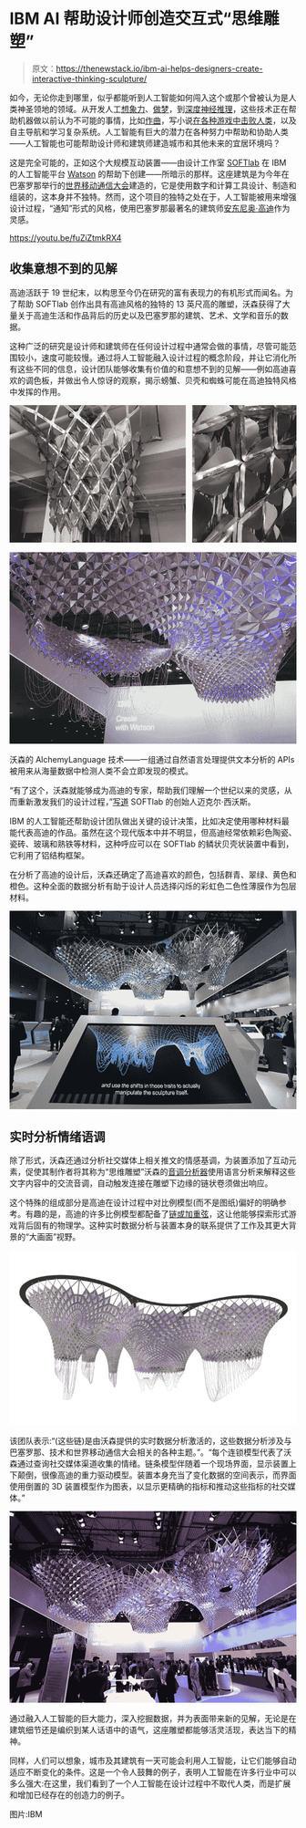 # IBM AI 帮助设计师创造交互式“思维雕塑”

> 原文：<https://thenewstack.io/ibm-ai-helps-designers-create-interactive-thinking-sculpture/>

如今，无论你走到哪里，似乎都能听到人工智能如何闯入这个或那个曾被认为是人类神圣领地的领域。从开发人工[想象力](https://thenewstack.io/google-ai-beats-human-champion-complex-game-ever-invented/)、[做梦](https://thenewstack.io/deep-learning-neural-networks-google-deep-dream/)，到[深度神经推理](https://thenewstack.io/googles-deepmind-ai-now-capable-deep-neural-reasoning/)，这些技术正在帮助机器做以前认为不可能的事情，比如[作曲](https://thenewstack.io/artificial-intelligence-todays-newest-hitmaker/)，写小说[在各种游戏中击败人类](https://thenewstack.io/computers-can-now-bluff/)，以及自主导航和学习复杂系统。人工智能有巨大的潜力在各种努力中帮助和协助人类——人工智能也可能帮助设计师和建筑师建造城市和其他未来的宜居环境吗？

这是完全可能的，正如这个大规模互动装置——由设计工作室 [SOFTlab](http://softlabnyc.com/) 在 IBM 的人工智能平台 [Watson](https://www.ibm.com/watson/) 的帮助下创建——所暗示的那样。这座建筑是为今年在巴塞罗那举行的[世界移动通信大会](https://www.mobileworldcongress.com/)建造的，它是使用数字和计算工具设计、制造和组装的，这本身并不独特。然而，这个项目的独特之处在于，人工智能被用来增强设计过程，“通知”形式的风格，使用巴塞罗那最著名的建筑师[安东尼奥·高迪](https://en.wikipedia.org/wiki/Antoni_Gaud%C3%AD)作为灵感。

https://youtu.be/fuZiZtmkRX4

## 收集意想不到的见解

高迪活跃于 19 世纪末，以构思至今仍在研究的富有表现力的有机形式而闻名。为了帮助 SOFTlab 创作出具有高迪风格的独特的 13 英尺高的雕塑，沃森获得了大量关于高迪生活和作品背后的历史以及巴塞罗那的建筑、艺术、文学和音乐的数据。

这种广泛的研究是设计师和建筑师在任何设计过程中通常会做的事情，尽管可能范围较小，速度可能较慢。通过将人工智能融入设计过程的概念阶段，并让它消化所有这些不同的信息，设计团队能够收集有价值的和意想不到的见解——例如高迪喜欢的调色板，并做出令人惊讶的观察，揭示螃蟹、贝壳和蜘蛛可能在高迪独特风格中发挥的作用。

![](img/8e27ac2aea0c30b1819a46c7b8c3b400.png)

![](img/6da69c7ed63bffa4c10aa7c8023a235a.png)

沃森的 AlchemyLanguage 技术——一组通过自然语言处理提供文本分析的 APIs 被用来从海量数据中检测人类不会立即发现的模式。

“有了这个，沃森就能够成为高迪的专家，帮助我们理解一个世纪以来的灵感，从而重新激发我们的设计过程，”[写道](http://mobilebusinessinsights.com/2017/02/how-i-created-the-first-thinking-sculpture-with-ibm-watson/?cm_mmc=OSocial_Youtube-_-Leadership+Agenda_Leadership+Agenda+Telecom+Media+and+Entertainment-_-WW_WW-_-Making+Of+Sculpture+Video+YouTube+Annotation&cm_mmca1=000005VF&cm_mmca2=10004141) SOFTlab 的创始人迈克尔·西沃斯。

IBM 的人工智能还帮助设计团队做出关键的设计决策，比如决定使用哪种材料最能代表高迪的作品。虽然在这个现代版本中并不明显，但高迪经常依赖彩色陶瓷、瓷砖、玻璃和熟铁等材料，这种呼应可以在 SOFTlab 的鳞状贝壳状装置中看到，它利用了铝结构框架。

在分析了高迪的设计后，沃森还确定了高迪喜欢的颜色，包括群青、翠绿、黄色和橙色。这种全面的数据分析有助于设计人员选择闪烁的彩虹色二色性薄膜作为包层材料。

![](img/3beda2bb7227fbd823cd9eb74f9a6aba.png)

## 实时分析情绪语调

除了形式，沃森还通过分析社交媒体上相关推文的情感基调，为装置添加了互动元素，促使其制作者将其称为“思维雕塑”沃森的[音调分析器](https://www.ibm.com/watson/developercloud/tone-analyzer.html)使用语言分析来解释这些文字内容中的交流音调，自动触发连接在雕塑下边缘的链状卷须做出响应。

这个特殊的组成部分是高迪在设计过程中对比例模型(而不是图纸)偏好的明确参考。有趣的是，高迪的许多比例模型都配备了[链或加重弦](http://dataphys.org/list/gaudis-hanging-chain-models/)，这让他能够探索形式游戏背后固有的物理学。这种实时数据分析与装置本身的联系提供了工作及其更大背景的“大画面”视野。

![](img/f83f21f2cbd4d8a1930b6df6cd1dec57.png)

该团队表示:“(这些链)是由沃森提供的实时数据分析激活的，这些数据分析涉及与巴塞罗那、技术和世界移动通信大会相关的各种主题。”。“每个连锁模型代表了沃森通过查询社交媒体渠道收集的情绪。链条模型伴随着一个现场界面，显示装置上下颠倒，很像高迪的重力驱动模型。装置本身充当了变化数据的空间表示，而界面使用倒置的 3D 装置模型作为图表，以显示更精确的指标和推动这些指标的社交媒体。”

![](img/584f83dc32b723d0745c4349a8301d64.png)

通过融入人工智能的巨大能力，深入挖掘数据，并为表面带来新的见解，无论是在建筑细节还是编织到某人话语中的语气，这座雕塑都能够活灵活现，表达当下的精神。

同样，人们可以想象，城市及其建筑有一天可能会利用人工智能，让它们能够自动适应不断变化的条件。这是一个令人鼓舞的例子，表明人工智能在许多行业中可以多么强大:在这里，我们看到了一个人工智能在设计过程中不取代人类，而是扩展和增加已经存在的创造力的例子。

图片:IBM

<svg xmlns:xlink="http://www.w3.org/1999/xlink" viewBox="0 0 68 31" version="1.1"><title>Group</title> <desc>Created with Sketch.</desc></svg>
